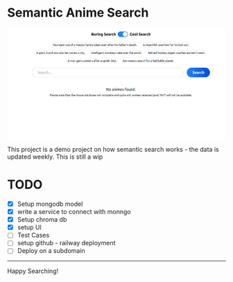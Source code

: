 # Semantic Anime Search

![search.araon.space](./docs/image.png)


This project is a demo project on how semantic search works - the data is updated weekly. This is still a wip

# TODO

-   [x] Setup mongodb model
-   [x] write a service to connect with monngo
-   [x] Setup chroma db
-   [x] setup UI
-   [ ] Test Cases
-   [ ] setup github - railway deployment
-   [ ] Deploy on a subdomain

---

Happy Searching!
